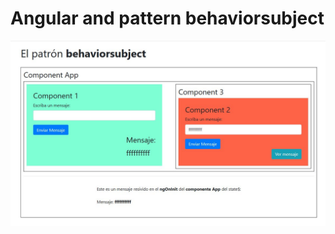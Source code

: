 # Angular and pattern behaviorsubject

![](https://raw.githubusercontent.com/dennysjmarquez/angular-pattern-behaviorsubject/img/Imagen1.jpg)
